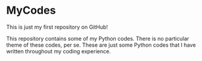# MyCodes
This is just my first repository on GitHub!

This repository contains some of my Python codes. There is no particular theme of these codes, per se. These are just some Python codes that I have written throughout my coding experience.

